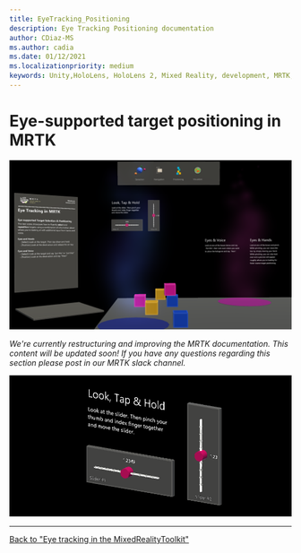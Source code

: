 ```yaml
---
title: EyeTracking_Positioning
description: Eye Tracking Positioning documentation
author: CDiaz-MS
ms.author: cadia
ms.date: 01/12/2021
ms.localizationpriority: medium
keywords: Unity,HoloLens, HoloLens 2, Mixed Reality, development, MRTK, EyeTracking,
---
```

# Eye-supported target positioning in MRTK

![MRTK positioning](../images/eye-tracking/mrtk_et_positioning.png)

<!-- TODO: Add content -->
_We're currently restructuring and improving the MRTK documentation.
This content will be updated soon!
If you have any questions regarding this section please post in our MRTK slack channel._

![MRTK slider](../images/eye-tracking/mrtk_et_positioning_slider.png)

---
[Back to "Eye tracking in the MixedRealityToolkit"](EyeTracking_Main.md)
